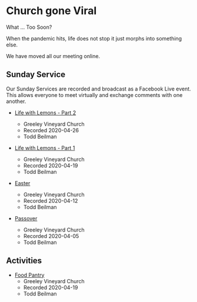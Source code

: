 # Church gone Viral

What ... Too Soon?

When the pandemic hits, life does not stop it just morphs into something else.

We have moved all our meeting online. 

## Sunday Service

Our Sunday Services are recorded and broadcast as a Facebook Live event.  This allows everyone to
meet virtually and exchange comments with one another.

* [Life with Lemons - Part 2](https://www.facebook.com/greeleyvineyardchurch/videos/235026711174893)
    - Greeley Vineyard Church
    - Recorded 2020-04-26
    - Todd Beilman
    
* [Life with Lemons - Part 1](https://www.facebook.com/greeleyvineyardchurch/videos/225896348688953)
    - Greeley Vineyard Church
    - Recorded 2020-04-19 
    - Todd Beilman
    
* [Easter](https://www.facebook.com/greeleyvineyardchurch/videos/227373955140018)
    - Greeley Vineyard Church
    - Recorded 2020-04-12
    - Todd Beilman

* [Passover](https://www.facebook.com/greeleyvineyardchurch/videos/263109528040277)
    - Greeley Vineyard Church
    - Recorded 2020-04-05
    - Todd Beilman
    
    
## Activities

* [Food Pantry](https://www.facebook.com/greeleyvineyardchurch/videos/229909374998019)
    - Greeley Vineyard Church
    - Recorded 2020-04-19
    - Todd Beilman

